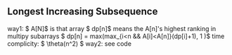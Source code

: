 ## Longest Increasing Subsequence
way1:
$ A[N]$ is that array
$ dp[n]$ means the A[n]'s highest ranking in multipy subarrays
$ dp[n] = max(max_{i<n && A[i]<A[n]}(dp[i]+1), 1 )$
time complicity: $ \theta(n^2) $
way2: see code

